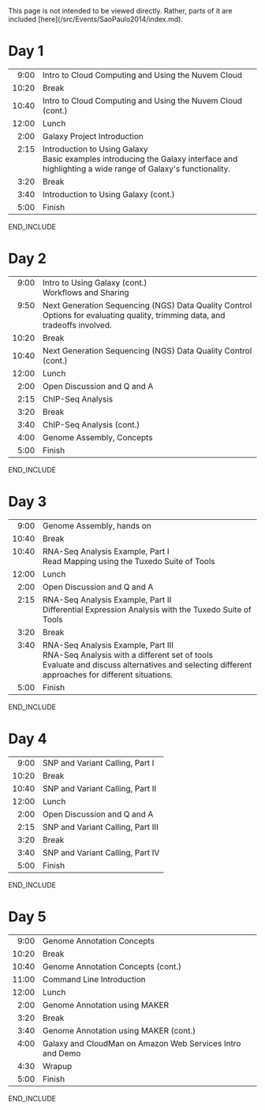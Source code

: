 <div class='red'>This page is not intended to be viewed directly.  Rather, parts of it are included [here](/src/Events/SaoPaulo2014/index.md).</div>

# Day 1
<table>
  <tr>
    <td style=" text-align: right; vertical-align: top; border: none;"> </strong>9:00<strong> </td>
    <td style=" border: none;"> Intro to Cloud Computing and Using the Nuvem Cloud </td>
  </tr>
  <tr>
    <td style=" text-align: right; border: none;"> </strong>10:20<strong> </td>
    <td style=" border: none;"> Break </td>
  </tr>
  <tr>
    <td style=" text-align: right; border: none;"> </strong>10:40<strong> </td>
    <td style=" border: none;"> Intro to Cloud Computing and Using the Nuvem Cloud (cont.) </td>
  </tr>
  <tr>
    <td style=" text-align: right; border: none;"> </strong>12:00<strong> </td>
    <td style=" border: none;"> Lunch </td>
  </tr>
  <tr>
    <td style=" text-align: right; border: none;"> </strong>2:00<strong> </td>
    <td style=" border: none;"> Galaxy Project Introduction </td>
  </tr>
  <tr>
    <td style=" text-align: right; vertical-align: top; border: none;"> </strong>2:15<strong> </td>
    <td style=" border: none;"> Introduction to Using Galaxy <div class='indent'>Basic examples introducing the Galaxy interface and highlighting a wide range of Galaxy's functionality. </td>
  </tr>
  <tr>
    <td style=" text-align: right; border: none;"> </strong>3:20<strong> </td>
    <td style=" border: none;"> Break </td>
  </tr>
  <tr>
    <td style=" text-align: right; border: none;"> </strong>3:40<strong> </td>
    <td style=" border: none;"> Introduction to Using Galaxy (cont.) </td>
  </tr>
  <tr>
    <td style=" text-align: right; border: none;"> </strong>5:00<strong> </td>
    <td style=" border: none;"> Finish </td>
  </tr>
</table>

END_INCLUDE

# Day 2

<table>
  <tr>
    <td style=" text-align: right; vertical-align: top; border: none;"> </strong>9:00<strong> </td>
    <td style=" border: none;"> Intro to Using Galaxy (cont.)<div class='indent'>Workflows and Sharing</div> </td>
  </tr>
  <tr>
    <td style=" text-align: right; vertical-align: top; border: none;"> </strong>9:50<strong> </td>
    <td style=" border: none;"> Next Generation Sequencing (NGS) Data Quality Control<div class='indent'>Options for evaluating quality, trimming data, and tradeoffs involved.</div> </td>
  </tr>
  <tr>
    <td style=" text-align: right; border: none;"> </strong>10:20<strong> </td>
    <td style=" border: none;"> Break </td>
  </tr>
  <tr>
    <td style=" text-align: right; border: none;"> </strong>10:40<strong> </td>
    <td style=" border: none;"> Next Generation Sequencing (NGS) Data Quality Control (cont.) </td>
  </tr>
  <tr>
    <td style=" text-align: right; border: none;"> </strong>12:00<strong> </td>
    <td style=" border: none;"> Lunch </td>
  </tr>
  <tr>
    <td style=" text-align: right; border: none;"> </strong>2:00<strong> </td>
    <td style=" border: none;"> Open Discussion and Q and A </td>
  </tr>
  <tr>
    <td style=" text-align: right; border: none;"> </strong>2:15<strong> </td>
    <td style=" border: none;"> ChIP-Seq Analysis </td>
  </tr>
  <tr>
    <td style=" text-align: right; border: none;"> </strong>3:20<strong> </td>
    <td style=" border: none;"> Break </td>
  </tr>
  <tr>
    <td style=" text-align: right; border: none;"> </strong>3:40<strong> </td>
    <td style=" border: none;"> ChIP-Seq Analysis (cont.) </td>
  </tr>
  <tr>
    <td style=" text-align: right; border: none;"> </strong>4:00<strong> </td>
    <td style=" border: none;"> Genome Assembly, Concepts </td>
  </tr>
  <tr>
    <td style=" text-align: right; border: none;"> </strong>5:00<strong> </td>
    <td style=" border: none;"> Finish </td>
  </tr>
</table>

END_INCLUDE

# Day 3

<table>
  <tr>
    <td style=" text-align: right; vertical-align: top; border: none;"> </strong>9:00<strong> </td>
    <td style=" border: none;"> Genome Assembly, hands on </td>
  </tr>
  <tr>
    <td style=" text-align: right; vertical-align: top; border: none;"> </strong>10:40<strong> </td>
    <td style=" border: none;"> Break </td>
  </tr>
  <tr>
    <td style=" text-align: right; vertical-align: top; border: none;"> </strong>10:40<strong> </td>
    <td style=" border: none;"> RNA-Seq Analysis Example, Part I<div class='indent'>Read Mapping using the Tuxedo Suite of Tools</div> </td>
  </tr>
  <tr>
    <td style=" text-align: right; vertical-align: top; border: none;"> </strong>12:00<strong> </td>
    <td style=" border: none;"> Lunch </td>
  </tr>
  <tr>
    <td style=" text-align: right; border: none;"> </strong>2:00<strong> </td>
    <td style=" border: none;"> Open Discussion and Q and A </td>
  </tr>
  <tr>
    <td style=" text-align: right; vertical-align: top; border: none;"> </strong>2:15<strong> </td>
    <td style=" border: none;"> RNA-Seq Analysis Example, Part II<div class='indent'>Differential Expression Analysis with the Tuxedo Suite of Tools</div></td>
  </tr>
  <tr>
    <td style=" text-align: right; vertical-align: top; border: none;"> </strong>3:20<strong> </td>
    <td style=" border: none;"> Break </td>
  </tr>
  <tr>
    <td style=" text-align: right; vertical-align: top; border: none;"> </strong>3:40<strong> </td>
    <td style=" border: none;"> RNA-Seq Analysis Example, Part III<div class='indent'>RNA-Seq Analysis with a different set of tools<br />Evaluate and discuss alternatives and selecting different approaches for different situations.</div> </td>
  </tr>
  <tr>
    <td style=" text-align: right; vertical-align: top; border: none;"> </strong>5:00<strong> </td>
    <td style=" border: none;"> Finish </td>
  </tr>
</table>

END_INCLUDE

# Day 4

<table>
  <tr>
    <td style=" text-align: right; vertical-align: top; border: none;"> </strong>9:00<strong> </td>
    <td style=" border: none;"> SNP and Variant Calling, Part I </td>
  </tr>
  <tr>
    <td style=" text-align: right; vertical-align: top; border: none;"> </strong>10:20<strong> </td>
    <td style=" border: none;"> Break </td>
  </tr>
  <tr>
    <td style=" text-align: right; vertical-align: top; border: none;"> </strong>10:40<strong> </td>
    <td style=" border: none;"> SNP and Variant Calling, Part II </div> </td>
  </tr>
  <tr>
    <td style=" text-align: right; vertical-align: top; border: none;"> </strong>12:00<strong> </td>
    <td style=" border: none;"> Lunch </td>
  </tr>
  <tr>
    <td style=" text-align: right; border: none;"> </strong>2:00<strong> </td>
    <td style=" border: none;"> Open Discussion and Q and A </td>
  </tr>
  <tr>
    <td style=" text-align: right; vertical-align: top; border: none;"> </strong>2:15<strong> </td>
    <td style=" border: none;"> SNP and Variant Calling, Part III</td>
  </tr>
  <tr>
    <td style=" text-align: right; vertical-align: top; border: none;"> </strong>3:20<strong> </td>
    <td style=" border: none;"> Break </td>
  </tr>
  <tr>
    <td style=" text-align: right; vertical-align: top; border: none;"> </strong>3:40<strong> </td>
    <td style=" border: none;"> SNP and Variant Calling, Part IV </td>
  </tr>
  <tr>
    <td style=" text-align: right; vertical-align: top; border: none;"> </strong>5:00<strong> </td>
    <td style=" border: none;"> Finish </td>
  </tr>
</table>

END_INCLUDE

# Day 5

<table>
  <tr>
    <td style=" text-align: right; vertical-align: top; border: none;"> </strong>9:00<strong> </td>
    <td style=" border: none;"> Genome Annotation Concepts </td>
  </tr>
  <tr>
    <td style=" text-align: right; vertical-align: top; border: none;"> </strong>10:20<strong> </td>
    <td style=" border: none;"> Break </td>
  </tr>
  <tr>
    <td style=" text-align: right; vertical-align: top; border: none;"> </strong>10:40<strong> </td>
    <td style=" border: none;"> Genome Annotation Concepts (cont.)</td>
  </tr>
  <tr>
    <td style=" text-align: right; vertical-align: top; border: none;"> </strong>11:00<strong> </td>
    <td style=" border: none;"> Command Line Introduction </div> </td>
  </tr>
  <tr>
    <td style=" text-align: right; vertical-align: top; border: none;"> </strong>12:00<strong> </td>
    <td style=" border: none;"> Lunch </td>
  </tr>
  <tr>
    <td style=" text-align: right; vertical-align: top; border: none;"> </strong>2:00<strong> </td>
    <td style=" border: none;"> Genome Annotation using MAKER </td>
  </tr>
  <tr>
    <td style=" text-align: right; vertical-align: top; border: none;"> </strong>3:20<strong> </td>
    <td style=" border: none;"> Break </td>
  </tr>
  <tr>
    <td style=" text-align: right; vertical-align: top; border: none;"> </strong>3:40<strong> </td>
    <td style=" border: none;"> Genome Annotation using MAKER (cont.) </td>
  </tr>
  <tr>
    <td style=" text-align: right; vertical-align: top; border: none;"> </strong>4:00<strong> </td>
    <td style=" border: none;"> Galaxy and CloudMan on Amazon Web Services Intro and Demo </td>
  </tr>
  <tr>
    <td style=" text-align: right; vertical-align: top; border: none;"> </strong>4:30<strong> </td>
    <td style=" border: none;"> Wrapup </td>
  </tr>
  <tr>
    <td style=" text-align: right; vertical-align: top; border: none;"> </strong>5:00<strong> </td>
    <td style=" border: none;"> Finish </td>
  </tr>
</table>

END_INCLUDE
